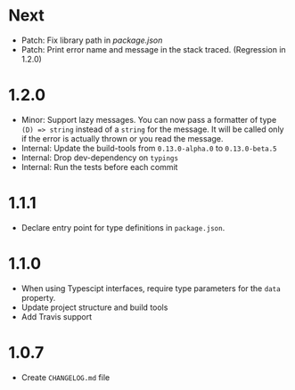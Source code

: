 # Next

- Patch: Fix library path in _package.json_
- Patch: Print error name and message in the stack traced. (Regression in 1.2.0)

# 1.2.0

- Minor: Support lazy messages. You can now pass a formatter of type `(D) => string`
  instead of a `string` for the message. It will be called only if the error
  is actually thrown or you read the message.
- Internal: Update the build-tools from `0.13.0-alpha.0` to `0.13.0-beta.5`
- Internal: Drop dev-dependency on `typings`
- Internal: Run the tests before each commit

# 1.1.1

- Declare entry point for type definitions in `package.json`.

# 1.1.0

- When using Typescipt interfaces, require type parameters for the `data` property.
- Update project structure and build tools
- Add Travis support

# 1.0.7

- Create `CHANGELOG.md` file
